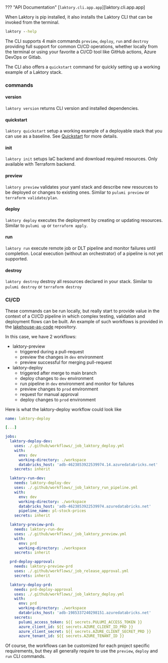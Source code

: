 ??? "API Documentation"
    [`laktory.cli.app.app`][laktory.cli.app.app]<br>

When Laktory is pip installed, it also installs the Laktory CLI that can be invoked from the terminal.

```cmd
laktory --help
```
The CLI supports 4 main commands `preview`, `deploy`, `run` and `destroy` providing full support for common CI/CD
operations, whether locally from the terminal or using your favorite a CI/CD tool like GitHub actions, Azure DevOps or 
Gitlab.

The CLI also offers a `quickstart` command for quickly setting up a working example of a Laktory stack.

### commands

#### version
`laktory version` returns CLI version and installed dependencies.

#### quickstart
`laktory quickstart` setup a working example of a deployable stack that you can use as a baseline. See [Quickstart](/quickstart) for more details.

#### init
`laktory init` setups IaC backend and download required resources. Only available with Terraform backend.

#### preview
`laktory preview` validates your yaml stack and describe new resources to be deployed or changes to existing ones.  Similar to `pulumi preview` or `terraform validate/plan`.

#### deploy
`laktory deploy` executes the deployment by creating or updating resources.  Similar to `pulumi up` or `terraform apply`.

#### run
`laktory run` execute remote job or DLT pipeline and monitor failures until completion. Local execution (without an orchestrator) of a pipeline is not yet supported.

#### destroy
`laktory destroy` destroy all resources declared in your stack. Similar to `pulumi destroy` or `terraform destroy`

### CI/CD
These commands can be run locally, but really start to provide value in the context of a CI/CD pipeline in which 
complex testing, validation and deployment flows can be built. An example of such workflows is provided in the 
[lakehouse-as-code](https://github.com/okube-ai/lakehouse-as-code/tree/cli_run/.github/workflows) repository.

In this case, we have 2 workflows:
- laktory-preview
  - triggered during a pull-request
  - preview the changes in `dev` environment
  - preview successful for merging pull-request
- laktory-deploy
  - triggered after merge to main branch
  - deploy changes to `dev` environment
  - run pipeline in `dev` environment and monitor for failures
  - preview changes to `prod` environment
  - request for manual approval
  - deploy changes to `prod` environment

Here is what the laktory-deploy workflow could look like
```yaml
name: laktory-deploy

[...]

jobs:
  laktory-deploy-dev:
    uses: ./.github/workflows/_job_laktory_deploy.yml
    with:
      env: dev
      working-directory: ./workspace
      databricks_host: 'adb-4623853922539974.14.azuredatabricks.net'
    secrets: inherit

  laktory-run-dev:
    needs: laktory-deploy-dev
    uses: ./.github/workflows/_job_laktory_run_pipeline.yml
    with:
      env: dev
      working-directory: ./workspace
      databricks_host: 'adb-4623853922539974.azuredatabricks.net'
      pipeline_name: pl-stock-prices
    secrets: inherit

  laktory-preview-prd:
    needs: laktory-run-dev
    uses: ./.github/workflows/_job_laktory_preview.yml
    with:
      env: prd
      working-directory: ./workspace
    secrets: inherit

  prd-deploy-approval:
    needs: laktory-preview-prd
    uses: ./.github/workflows/_job_release_approval.yml
    secrets: inherit

  laktory-deploy-prd:
    needs: prd-deploy-approval
    uses: ./.github/workflows/_job_laktory_deploy.yml
    with:
      env: prd
      working-directory: ./workspace
      databricks_host: 'adb-1985337240298151.azuredatabricks.net'
    secrets:
      pulumi_access_token: ${{ secrets.PULUMI_ACCESS_TOKEN }}
      azure_client_id: ${{ secrets.AZURE_CLIENT_ID_PRD }}
      azure_client_secret: ${{ secrets.AZURE_CLIENT_SECRET_PRD }}
      azure_tenant_id: ${{ secrets.AZURE_TENANT_ID }}
```

Of course, the workflows can be customized for each project specific requirements, but they all generally require to
use the `preview`, `deploy` and `run` CLI commands.
